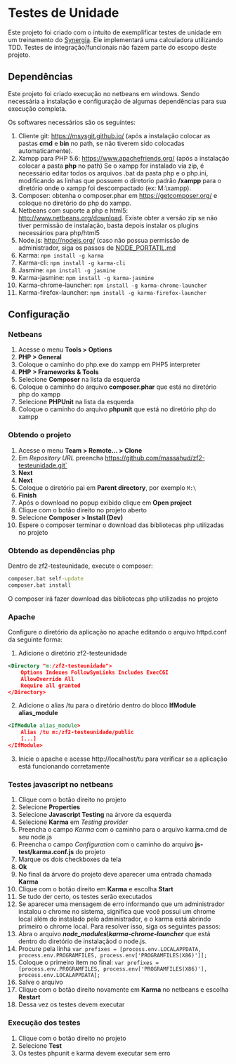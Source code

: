 Testes de Unidade
=================
Este projeto foi criado com o intuito de exemplificar testes de unidade em um treinamento do [Synergia](http://synergia.dcc.ufmg.br).
Ele implementará uma calculadora utilizando TDD.
Testes de integração/funcionais não fazem parte do escopo deste projeto.

Dependências
------------
Este projeto foi criado execução no netbeans em windows. Sendo necessária a instalação e configuração de algumas dependências para sua execução completa.

Os softwares necessários são os seguintes:
1. Cliente git: https://msysgit.github.io/ (após a instalação colocar as pastas **cmd** e **bin** no path, se não tiverem sido colocadas automaticamente).
2. Xampp para PHP 5.6: https://www.apachefriends.org/ (após a instalação colocar a pasta **php** no path)
Se o xampp for instalado via zip, é necessário editar todos os arquivos .bat da pasta php e o php.ini, modificando as linhas que possuem o diretorio padrão **/xampp** para o diretório onde o xampp foi descompactado (ex: M:\xampp).
3. Composer: obtenha o composer.phar em https://getcomposer.org/ e coloque no diretório do php do xampp.
4. Netbeans com suporte a php e html5: http://www.netbeans.org/download.
Existe obter a versão zip se não tiver permissão de instalação, basta depois instalar os plugins necessários para php/html5
5. Node.js: http://nodejs.org/ (caso não possua permissão de administrador, siga os passos de [NODE_PORTATIL.md](NODE_PORTATIL.md)
6. Karma:  `npm install -g karma`
7. Karma-cli:  `npm install -g karma-cli`
8. Jasmine: `npm install -g jasmine`
9. Karma-jasmine:  `npm install -g karma-jasmine`
10. Karma-chrome-launcher: `npm install -g karma-chrome-launcher`
11. Karma-firefox-launcher: `npm install -g karma-firefox-launcher`

Configuração
-----------------------

### Netbeans ###
1. Acesse o menu **Tools > Options**
2. **PHP > General**
4. Coloque o caminho do php.exe do xampp em PHP5 interpreter
5. **PHP > Frameworks & Tools**
6. Selecione **Composer** na lista da esquerda
7. Coloque o caminho do arquivo **composer.phar** que está no diretório php do xampp
8. Selecione **PHPUnit** na lista da esquerda
9. Coloque o caminho do arquivo **phpunit** que está no diretório php do xampp


### Obtendo o projeto ###
1. Acesse o menu **Team > Remote... > Clone**
2. Em *Repository URL* preencha  https://github.com/massahud/zf2-testeunidade.git`
3. **Next**
4. **Next**
5. Coloque o diretório pai em **Parent directory**, por exemplo `M:\`
6. **Finish**
7. Após o download no popup exibido clique em **Open project**
8. Clique com o botão direito no projeto aberto
9. Selecione **Composer > Install (Dev)**
10. Espere o composer terminar o download das bibliotecas php utilizadas no projeto


### Obtendo as dependências php ###
Dentro de zf2-testeunidade, execute o composer:
```bat
composer.bat self-update
composer.bat install
```
O composer irá fazer download das bibliotecas php utilizadas no projeto

### Apache ###
Configure o diretório da aplicação no apache editando o arquivo httpd.conf da seguinte forma:
1. Adicione o diretório zf2-testeunidade
```xml
<Directory "m:/zf2-testeunidade">
    Options Indexes FollowSymLinks Includes ExecCGI
    AllowOverride All
    Require all granted
</Directory>
```
2. Adicione o alias /tu para o diretório dentro do bloco **IfModule alias_module**
```xml
<IfModule alias_module>
    Alias /tu m:/zf2-testeunidade/public
    [...]
</IfModule>
```
3. Inicie o apache e acesse http://localhost/tu para verificar se a aplicação está funcionando corretamente

### Testes javascript no netbeans ###
1. Clique com o botão direito no projeto
2. Selecione **Properties**
3. Selecione **Javascript Testing** na árvore da esquerda
4. Selecione **Karma** em *Testing provider*
5. Preencha o campo *Karma* com o caminho para o arquivo karma.cmd de seu node.js
6. Preencha o campo *Configuration* com o caminho do arquivo **js-test/karma.conf.js** do projeto
7. Marque os dois checkboxes da tela
8. **Ok**
9. No final da árvore do projeto deve aparecer uma entrada chamada **Karma**
10. Clique com o botão direito em **Karma** e escolha **Start**
11. Se tudo der certo, os testes serão executados
12. Se aparecer uma mensagem de erro informando que um administrador instalou o chrome no sistema, significa que você possui um chrome local além do instalado pelo administrador, e o karma está abrindo primeiro o chrome local. Para resolver isso, siga os seguintes passos:
  1. Abra o arquivo ***node_modules\karma-chrome-launcher*** que está dentro do diretório de instalaçãod o node.js.
  2. Procure pela linha `var prefixes = [process.env.LOCALAPPDATA, process.env.PROGRAMFILES, process.env['PROGRAMFILES(X86)']];`
  3. Coloque o primeiro item no final:
  `var prefixes = [process.env.PROGRAMFILES, process.env['PROGRAMFILES(X86)'], process.env.LOCALAPPDATA];`
  4. Salve o arquivo
  5. Clique com o botão direito novamente em **Karma** no netbeans e escolha **Restart**
  6. Dessa vez os testes devem executar

### Execução dos testes ###
1. Clique com o botão direito no projeto
2. Selecione **Test**
3. Os testes phpunit e karma devem executar sem erro


